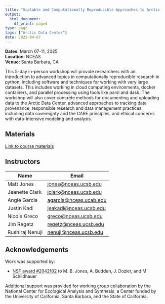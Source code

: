 ```yaml
---
title: "Scalable and Computationally Reproducible Approaches to Arctic Research"
output:
  html_document:
    df_print: paged
type: page
tags: ["Arctic Data Center"]
date: 2025-04-07
---
```




__Dates__: March 07-11, 2025<br>
__Location__: NCEAS <br>
__Venue__: Santa Barbara, CA

This 5-day in-person workshop will provide researchers with an introduction to advanced topics in computationally reproducible research in python, including software and techniques for working with very large datasets. This includes working in cloud computing environments, docker containers, and parallel processing using tools like parsl and dask. The workshop will also cover concrete methods for documenting and uploading data to the Arctic Data Center, advanced approaches to tracking data provenance, responsible research and data management practices including data sovereignty and the CARE principles, and ethical concerns with data-intensive modeling and analysis.



## Materials

[Link to course materials](https://learning.nceas.ucsb.edu/2025-04-arctic/)


## Instructors

|Name         | Email              |
|-------------|--------------------|
|Matt Jones | jones@nceas.ucsb.edu|
|Jeanette Clark | jclark@nceas.ucsb.edu |
|Angie Garcia | agarcia@nceas.ucab.edu |
|Justin Kadi | jeakadi@nceas.ucsb.edu|
|Nicole Greco | greco@nceas.ucsb.edu|
|Jim Regetz | regetz@nceas.ucsb.edu|
|Rushiraj Nenuji | nenuji@nceas.ucsb.edu|

## Acknowledgements

Work was supported by:

- [NSF award #2042102](http://www.nsf.gov/awardsearch/showAward?AWD_ID=2042102) to M. B. Jones, A. Budden, J. Dozier, and M. Schildhauer

Additional support was provided for working group collaboration by the National Center for Ecological Analysis and Synthesis, a Center funded by the University of California, Santa Barbara, and the State of California.
